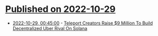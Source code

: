 # [Published on 2022-10-29](index.md)

* [2022-10-29, 00:45:00](https://tech.slashdot.org/story/22/10/28/2117247/teleport-creators-raise-9-million-to-build-decentralized-uber-rival-on-solana?utm_source=rss1.0mainlinkanon&utm_medium=feed) - [Teleport Creators Raise $9 Million To Build Decentralized Uber Rival On Solana](https://tech.slashdot.org/story/22/10/28/2117247/teleport-creators-raise-9-million-to-build-decentralized-uber-rival-on-solana?utm_source=rss1.0mainlinkanon&utm_medium=feed)
